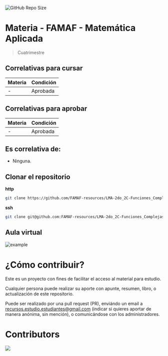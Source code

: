 ![GitHub Repo Size](https://img.shields.io/github/repo-size/FAMAF-resources/LMA-2do_2C-Funciones_Complejas-FAMAF)

# Materia - FAMAF - Matemática Aplicada

> Cuatrimestre

## Correlativas para **cursar**

| Materia               | Condición    |
| --------------------- | ------------ |
| -   | Aprobada     |

## Correlativas para **aprobar**

| Materia               | Condición    |
| --------------------- | ------------ |
| -   | Aprobada     |

## Es correlativa de:

- Ninguna.

## Clonar el repositorio

**http**

```bash
git clone https://github.com/FAMAF-resources/LMA-2do_2C-Funciones_Complejas-FAMAF.git
```

**ssh**

```bash
git clone git@github.com:FAMAF-resources/LMA-2do_2C-Funciones_Complejas-FAMAF.git
```

## Aula virtual

![example](url)

# ¿Cómo contribuir?

Este es un proyecto con fines de facilitar el acceso al material para estudio.

Cualquier persona puede realizar su aporte con apunte, resumen, libro, o actualización de este repositorio.

Puede ser realizado por una pull request (PR), enviándo un email a recursos.estudio.estudiantes@gmail.com (indicar si quieres aportar de manera anónima, sin mención), o comunicándose con los administradores.

# Contributors
<a href="https://github.com/FAMAF-resources/LMA-2do_2C-Funciones_Complejas-FAMAF/graphs/contributors">
  <img src="https://contrib.rocks/image?repo=FAMAF-resources/LMA-2do_2C-Funciones_Complejas-FAMAF"/>
</a>
